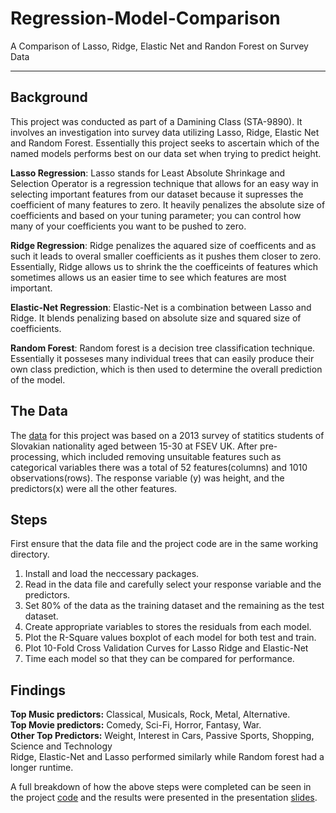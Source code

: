 
# Regression-Model-Comparison
A Comparison of Lasso, Ridge, Elastic Net and Randon Forest on Survey Data
___

## Background
This project was conducted as part of a Damining Class (STA-9890). It involves an investigation into survey data utilizing Lasso, Ridge, Elastic Net and Random Forest. Essentially this project seeks to ascertain which of the named models performs best on our data set when trying to predict height.

**Lasso Regression**: Lasso stands for Least Absolute Shrinkage and Selection Operator is a regression technique that allows for an easy way in selecting important features from our dataset because it supresses the coefficient of many features to zero. It heavily penalizes the absolute size of coefficients and based on your tuning parameter; you can control how many of your coefficients you want to be pushed to zero. 

**Ridge Regression**: Ridge penalizes the aquared size of coefficents and as such it leads to overal smaller coefficients as it pushes them closer to zero. Essentially, Ridge allows us to shrink the the coefficeints of features which sometimes allows us an easier time to see which features are most important.

**Elastic-Net Regression**:  Elastic-Net is a combination between Lasso and Ridge. It blends penalizing based on absolute size and squared size of coefficients.

**Random Forest**: Random forest is a decision tree classification technique. Essentially it posseses many individual trees that can easily produce their own class prediction, which is then used to determine the overall prediction of the model. 

## The Data
The [data](https://github.com/OjeWilliams/Regression-Model-Comparison/blob/master/Data/mydata.csv) for this project was based on a 2013 survey of statitics students of Slovakian nationality aged between 15-30 at FSEV UK. After pre-processing, which included removing unsuitable features such as categorical variables there was a total of 52 features(columns) and 1010 observations(rows). 
The response variable (y) was height, and the predictors(x) were all the other features.

## Steps
First ensure that the data file and the project code are in the same working directory.
1. Install and load the neccessary packages.
2. Read in the data file and carefully select your response variable and the predictors.
3. Set 80% of the data as the training dataset and the remaining as the test dataset.
4. Create appropriate variables to stores the residuals from each model.
5. Plot the R-Square values boxplot of each model for both test and train.
6. Plot 10-Fold Cross Validation Curves for Lasso Ridge and Elastic-Net
7. Time each model so that they can be compared for performance.

## Findings
**Top Music predictors:** Classical, Musicals, Rock, Metal, Alternative. <br />
**Top Movie predictors:** Comedy, Sci-Fi, Horror, Fantasy, War. <br />
**Other Top Predictors:** Weight, Interest in Cars, Passive Sports, Shopping, Science and Technology <br />
Ridge, Elastic-Net and Lasso performed similarly while Random forest had a longer runtime.



A full breakdown of how the above steps were completed can be seen in the project [code](https://github.com/OjeWilliams/Regression-Model-Comparison/blob/master/9890FinalProj.R) and the results were presented in the presentation [slides](https://github.com/OjeWilliams/Regression-Model-Comparison/blob/master/Proposal%20and%20Presentation/STAT%209890%20Regression%20Presentation.pptx).

